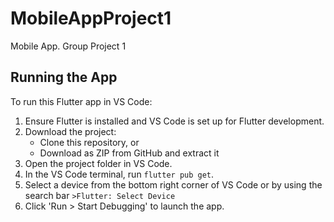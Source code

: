 # MobileAppProject1
Mobile App. Group Project 1
## Running the App

To run this Flutter app in VS Code:

1. Ensure Flutter is installed and VS Code is set up for Flutter development.
2. Download the project:
   - Clone this repository, or
   - Download as ZIP from GitHub and extract it
3. Open the project folder in VS Code.
4. In the VS Code terminal, run `flutter pub get`.
5. Select a device from the bottom right corner of VS Code or by using the search bar `>Flutter: Select Device`
6. Click 'Run > Start Debugging' to launch the app.



